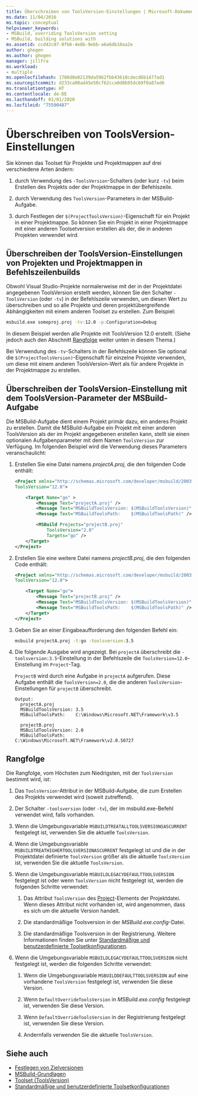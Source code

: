 ```yaml
---
title: Überschreiben von ToolsVersion-Einstellungen | Microsoft-Dokumentation
ms.date: 11/04/2016
ms.topic: conceptual
helpviewer_keywords:
- MSBuild, overriding ToolsVersion setting
- MSBuild, building solutions with
ms.assetid: ccd42c07-0fb6-4e8b-9ebb-a6a6db18aa2e
author: ghogen
ms.author: ghogen
manager: jillfra
ms.workload:
- multiple
ms.openlocfilehash: 1706d0e82139da5962fbb43610cdecd6b1477ad1
ms.sourcegitcommit: d233ca00ad45e50cf62cca0d0b95dc69f0a87ad6
ms.translationtype: HT
ms.contentlocale: de-DE
ms.lasthandoff: 01/01/2020
ms.locfileid: "75590487"
---
```

# <a name="override-toolsversion-settings"></a>Überschreiben von ToolsVersion-Einstellungen
Sie können das Toolset für Projekte und Projektmappen auf drei verschiedene Arten ändern:

1. durch Verwendung des `-ToolsVersion`-Schalters (oder kurz `-tv`) beim Erstellen des Projekts oder der Projektmappe in der Befehlszeile.

2. durch Verwendung des `ToolsVersion`-Parameters in der MSBuild-Aufgabe.

3. durch Festlegen der `$(ProjectToolsVersion)`-Eigenschaft für ein Projekt in einer Projektmappe. So können Sie ein Projekt in einer Projektmappe mit einer anderen Toolsetversion erstellen als der, die in anderen Projekten verwendet wird.

## <a name="override-the-toolsversion-settings-of-projects-and-solutions-on-command-line-builds"></a>Überschreiben der ToolsVersion-Einstellungen von Projekten und Projektmappen in Befehlszeilenbuilds
 Obwohl Visual Studio-Projekte normalerweise mit der in der Projektdatei angegebenen ToolsVersion erstellt werden, können Sie den Schalter `-ToolsVersion` (oder `-tv`) in der Befehlszeile verwenden, um diesen Wert zu überschreiben und so alle Projekte und deren projektübergreifende Abhängigkeiten mit einem anderen Toolset zu erstellen. Zum Beispiel:

```cmd
msbuild.exe someproj.proj -tv:12.0 -p:Configuration=Debug
```

 In diesem Beispiel werden alle Projekte mit ToolsVersion 12.0 erstellt. (Siehe jedoch auch den Abschnitt [Rangfolge](#order-of-precedence) weiter unten in diesem Thema.)

 Bei Verwendung des `-tv`-Schalters in der Befehlszeile können Sie optional die `$(ProjectToolsVersion)`-Eigenschaft für einzelne Projekte verwenden, um diese mit einem anderen ToolsVersion-Wert als für andere Projekte in der Projektmappe zu erstellen.

## <a name="override-the-toolsversion-settings-using-the-toolsversion-parameter-of-the-msbuild-task"></a>Überschreiben der ToolsVersion-Einstellung mit dem ToolsVersion-Parameter der MSBuild-Aufgabe
 Die MSBuild-Aufgabe dient einem Projekt primär dazu, ein anderes Projekt zu erstellen. Damit die MSBuild-Aufgabe ein Projekt mit einer anderen ToolsVersion als der im Projekt angegebenen erstellen kann, stellt sie einen optionalen Aufgabenparameter mit dem Namen `ToolsVersion` zur Verfügung. Im folgenden Beispiel wird die Verwendung dieses Parameters veranschaulicht:

1. Erstellen Sie eine Datei namens *projectA.proj*, die den folgenden Code enthält:

    ```xml
    <Project xmlns="http://schemas.microsoft.com/developer/msbuild/2003"
    ToolsVersion="12.0">

        <Target Name="go" >
            <Message Text="projectA.proj" />
            <Message Text="MSBuildToolsVersion: $(MSBuildToolsVersion)" />
            <Message Text="MSBuildToolsPath:    $(MSBuildToolsPath)" />

            <MSBuild Projects="projectB.proj"
                ToolsVersion="2.0"
                Targets="go" />
        </Target>
    </Project>
    ```

2. Erstellen Sie eine weitere Datei namens *projectB.proj*, die den folgenden Code enthält:

    ```xml
    <Project xmlns="http://schemas.microsoft.com/developer/msbuild/2003"
    ToolsVersion="12.0">

        <Target Name="go">
            <Message Text="projectB.proj" />
            <Message Text="MSBuildToolsVersion: $(MSBuildToolsVersion)" />
            <Message Text="MSBuildToolsPath:    $(MSBuildToolsPath)" />
        </Target>
    </Project>
    ```

3. Geben Sie an einer Eingabeaufforderung den folgenden Befehl ein:

    ```cmd
    msbuild projectA.proj -t:go -toolsversion:3.5
    ```

4. Die folgende Ausgabe wird angezeigt. Bei `projectA` überschreibt die `-toolsversion:3.5`-Einstellung in der Befehlszeile die `ToolsVersion=12.0`-Einstellung im `Project`-Tag.

     `ProjectB` wird durch eine Aufgabe in `projectA` aufgerufen. Diese Aufgabe enthält die `ToolsVersion=2.0`, die die anderen `ToolsVersion`-Einstellungen für `projectB` überschreibt.

    ```
    Output:
      projectA.proj
      MSBuildToolsVersion: 3.5
      MSBuildToolsPath:    C:\Windows\Microsoft.NET\Framework\v3.5

      projectB.proj
      MSBuildToolsVersion: 2.0
      MSBuildToolsPath:    C:\Windows\Microsoft.NET\Framework\v2.0.50727
    ```

## <a name="order-of-precedence"></a>Rangfolge
 Die Rangfolge, vom Höchsten zum Niedrigsten, mit der `ToolsVersion` bestimmt wird, ist:

1. Das `ToolsVersion`-Attribut in der MSBuild-Aufgabe, die zum Erstellen des Projekts verwendet wird (soweit zutreffend).

2. Der Schalter `-toolsversion` (oder `-tv`), der im msbuild.exe-Befehl verwendet wird, falls vorhanden.

3. Wenn die Umgebungsvariable `MSBUILDTREATALLTOOLSVERSIONSASCURRENT` festgelegt ist, verwenden Sie die aktuelle `ToolsVersion`.

4. Wenn die Umgebungsvariable `MSBUILDTREATHIGHERTOOLSVERSIONASCURRENT` festgelegt ist und die in der Projektdatei definierte `ToolsVersion` größer als die aktuelle `ToolsVersion` ist, verwenden Sie die aktuelle `ToolsVersion`.

5. Wenn die Umgebungsvariable `MSBUILDLEGACYDEFAULTTOOLSVERSION` festgelegt ist oder wenn `ToolsVersion` nicht festgelegt ist, werden die folgenden Schritte verwendet:

    1. Das Attribut `ToolsVersion` des [Project](../msbuild/project-element-msbuild.md)-Elements der Projektdatei. Wenn dieses Attribut nicht vorhanden ist, wird angenommen, dass es sich um die aktuelle Version handelt.

    2. Die standardmäßige Toolsversion in der *MSBuild.exe.config*-Datei.

    3. Die standardmäßige Toolsversion in der Registrierung. Weitere Informationen finden Sie unter [Standardmäßige und benutzerdefinierte Toolsetkonfigurationen](../msbuild/standard-and-custom-toolset-configurations.md).

6. Wenn die Umgebungsvariable `MSBUILDLEGACYDEFAULTTOOLSVERSION` nicht festgelegt ist, werden die folgenden Schritte verwendet:

    1. Wenn die Umgebungsvariable `MSBUILDDEFAULTTOOLSVERSION` auf eine vorhandene `ToolsVersion` festgelegt ist, verwenden Sie diese Version.

    2. Wenn `DefaultOverrideToolsVersion` in *MSBuild.exe.config* festgelegt ist, verwenden Sie diese Version.

    3. Wenn `DefaultOverrideToolsVersion` in der Registrierung festgelegt ist, verwenden Sie diese Version.

    4. Andernfalls verwenden Sie die aktuelle `ToolsVersion`.

## <a name="see-also"></a>Siehe auch
- [Festlegen von Zielversionen](../msbuild/msbuild-multitargeting-overview.md)
- [MSBuild-Grundlagen](../msbuild/msbuild-concepts.md)
- [Toolset (ToolsVersion)](../msbuild/msbuild-toolset-toolsversion.md)
- [Standardmäßige und benutzerdefinierte Toolsetkonfigurationen](../msbuild/standard-and-custom-toolset-configurations.md)
